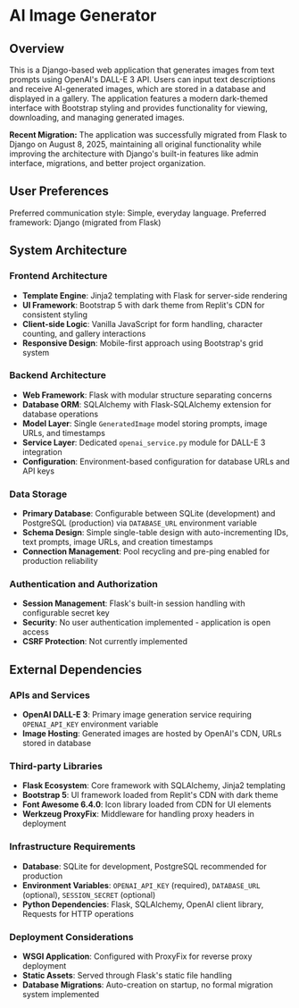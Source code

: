 # AI Image Generator

## Overview

This is a Django-based web application that generates images from text prompts using OpenAI's DALL-E 3 API. Users can input text descriptions and receive AI-generated images, which are stored in a database and displayed in a gallery. The application features a modern dark-themed interface with Bootstrap styling and provides functionality for viewing, downloading, and managing generated images.

**Recent Migration:** The application was successfully migrated from Flask to Django on August 8, 2025, maintaining all original functionality while improving the architecture with Django's built-in features like admin interface, migrations, and better project organization.

## User Preferences

Preferred communication style: Simple, everyday language.
Preferred framework: Django (migrated from Flask)

## System Architecture

### Frontend Architecture
- **Template Engine**: Jinja2 templating with Flask for server-side rendering
- **UI Framework**: Bootstrap 5 with dark theme from Replit's CDN for consistent styling
- **Client-side Logic**: Vanilla JavaScript for form handling, character counting, and gallery interactions
- **Responsive Design**: Mobile-first approach using Bootstrap's grid system

### Backend Architecture
- **Web Framework**: Flask with modular structure separating concerns
- **Database ORM**: SQLAlchemy with Flask-SQLAlchemy extension for database operations
- **Model Layer**: Single `GeneratedImage` model storing prompts, image URLs, and timestamps
- **Service Layer**: Dedicated `openai_service.py` module for DALL-E 3 integration
- **Configuration**: Environment-based configuration for database URLs and API keys

### Data Storage
- **Primary Database**: Configurable between SQLite (development) and PostgreSQL (production) via `DATABASE_URL` environment variable
- **Schema Design**: Simple single-table design with auto-incrementing IDs, text prompts, image URLs, and creation timestamps
- **Connection Management**: Pool recycling and pre-ping enabled for production reliability

### Authentication and Authorization
- **Session Management**: Flask's built-in session handling with configurable secret key
- **Security**: No user authentication implemented - application is open access
- **CSRF Protection**: Not currently implemented

## External Dependencies

### APIs and Services
- **OpenAI DALL-E 3**: Primary image generation service requiring `OPENAI_API_KEY` environment variable
- **Image Hosting**: Generated images are hosted by OpenAI's CDN, URLs stored in database

### Third-party Libraries
- **Flask Ecosystem**: Core framework with SQLAlchemy, Jinja2 templating
- **Bootstrap 5**: UI framework loaded from Replit's CDN with dark theme
- **Font Awesome 6.4.0**: Icon library loaded from CDN for UI elements
- **Werkzeug ProxyFix**: Middleware for handling proxy headers in deployment

### Infrastructure Requirements
- **Database**: SQLite for development, PostgreSQL recommended for production
- **Environment Variables**: `OPENAI_API_KEY` (required), `DATABASE_URL` (optional), `SESSION_SECRET` (optional)
- **Python Dependencies**: Flask, SQLAlchemy, OpenAI client library, Requests for HTTP operations

### Deployment Considerations
- **WSGI Application**: Configured with ProxyFix for reverse proxy deployment
- **Static Assets**: Served through Flask's static file handling
- **Database Migrations**: Auto-creation on startup, no formal migration system implemented